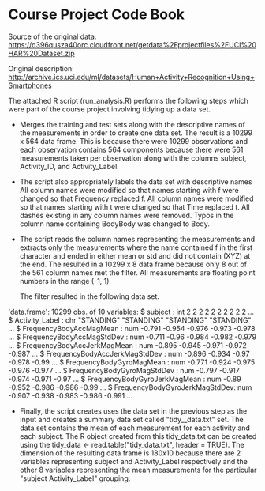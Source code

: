 Course Project Code Book
========================

Source of the original data: https://d396qusza40orc.cloudfront.net/getdata%2Fprojectfiles%2FUCI%20HAR%20Dataset.zip

Original description: http://archive.ics.uci.edu/ml/datasets/Human+Activity+Recognition+Using+Smartphones

The attached R script (run_analysis.R) performs the following steps which were part of the course project involving tidying up a data set.

* Merges the training and test sets along with the descriptive names of the measurements in order to create one data set. The result  is a 10299 x 564 data frame. 
  This is because there were 10299 observations and each observation contains 564 components because there were 561 measurements taken per observation along with the 
  columns subject, Activity_ID, and Activity_Label.

* The script also appropriately labels the data set with descriptive names
  All column names were modified so that names starting with f were changed so that Frequency replaced f. 
  All column names were modified so that names starting with t were changed so that Time replaced t. 
  All dashes existing in any column names were removed.
  Typos in the column name containing BodyBody was changed to Body.

* The script reads the column names representing the measurements  and extracts only the measurements where the name contained f in the first character and ended 
  in either mean or std and did not contain (XYZ) at the end. The resulted in a 10299 x 8 data frame because only 8 out of the 561 column names met 
  the filter. All measurements are floating point numbers in the range (-1, 1).

  The filter resulted in the following  data set.

 'data.frame':	10299 obs. of  10 variables:
  $ subject                       : int  2 2 2 2 2 2 2 2 2 2 ...
  $ Activity_Label                : chr  "STANDING" "STANDING" "STANDING" "STANDING" ...
  $ FrequencyBodyAccMagMean       : num  -0.791 -0.954 -0.976 -0.973 -0.978 ...
  $ FrequencyBodyAccMagStdDev     : num  -0.711 -0.96 -0.984 -0.982 -0.979 ...
  $ FrequencyBodyAccJerkMagMean   : num  -0.895 -0.945 -0.971 -0.972 -0.987 ...
  $ FrequencyBodyAccJerkMagStdDev : num  -0.896 -0.934 -0.97 -0.978 -0.99 ...
  $ FrequencyBodyGyroMagMean      : num  -0.771 -0.924 -0.975 -0.976 -0.977 ...
  $ FrequencyBodyGyroMagStdDev    : num  -0.797 -0.917 -0.974 -0.971 -0.97 ...
  $ FrequencyBodyGyroJerkMagMean  : num  -0.89 -0.952 -0.986 -0.986 -0.99 ...
  $ FrequencyBodyGyroJerkMagStdDev: num  -0.907 -0.938 -0.983 -0.986 -0.991 ...

* Finally, the script creates uses the data set in the previous step as the input and creates a summary data set called "tidy__data.txt" set. 
 The data set contains the mean of each measurement for each activity and each subject.  The R object created from this tidy_data.txt can be created using the 
 tidy_data <- read.table("tidy_data.txt", header = TRUE). The dimension of the resulting data frame  is 180x10  because there are 2 variables representing subject and 
 Activity_Label respectively and the other 8 variables representing the mean measurements for the particular "subject Activity_Label" grouping.
 